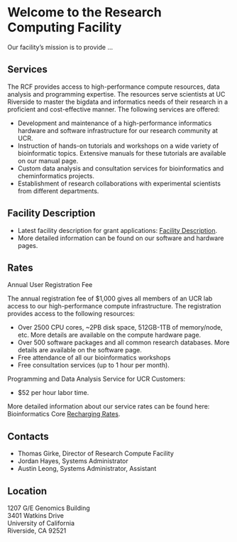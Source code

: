 # Welcome to the Research Computing Facility

Our facility’s mission is to provide …

## Services

The RCF provides access to high-performance compute resources, data analysis and programming expertise.
The resources serve scientists at UC Riverside to master the bigdata and informatics needs of their research in a proficient and cost-effective manner. 
The following services are offered:

  * Development and maintenance of a high-performance informatics hardware and software infrastructure for our research community at UCR.
  * Instruction of hands-on tutorials and workshops on a wide variety of bioinformatic topics. Extensive manuals for these tutorials are available on our manual page.
  * Custom data analysis and consultation services for bioinformatics and cheminformatics projects.
  * Establishment of research collaborations with experimental scientists from different departments.

## Facility Description

  * Latest facility description for grant applications: [Facility Description](http://biocluster.ucr.edu/~rkaundal/Documents/HPC_Facility_Description.pdf).
  * More detailed information can be found on our software and hardware pages.

## Rates

Annual User Registration Fee

The annual registration fee of $1,000 gives all members of an UCR lab access to our high-performance compute infrastructure.
The registration provides access to the following resources: 

  * Over 2500 CPU cores, ~2PB disk space, 512GB-1TB of memory/node, etc. More details are available on the compute hardware page.
  * Over 500 software packages and all common research databases. More details are available on the software page.
  * Free attendance of all our bioinformatics workshops
  * Free consultation services (up to 1 hour per month).

Programming and Data Analysis Service for UCR Customers:
  
  * $52 per hour labor time.

More detailed information about our service rates can be found here: Bioinformatics Core [Recharging Rates](http://biocluster.ucr.edu/~rkaundal/Documents/Recharge_Rates.pdf).

## Contacts

*   Thomas Girke, Director of Research Compute Facility
*   Jordan Hayes, Systems Administrator
*   Austin Leong, Systems Administrator, Assistant

## Location

<p>1207 G/E Genomics Building<br/>
3401 Watkins Drive<br/>
University of California<br/>
Riverside, CA 92521</p>
